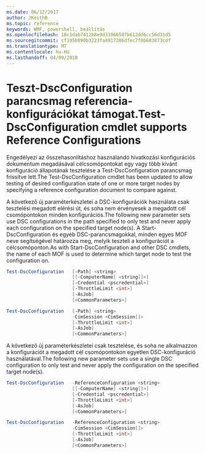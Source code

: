 ```yaml
---
ms.date: 06/12/2017
author: JKeithB
ms.topic: reference
keywords: WMF, powershell, beállítás
ms.openlocfilehash: 18c1dab7412b8e9d31960507b612dd6cc56d31d5
ms.sourcegitcommit: cf195b090b3223fa4917206dfec7f0b603873cdf
ms.translationtype: MT
ms.contentlocale: hu-HU
ms.lasthandoff: 04/09/2018
---
```

# <a name="test-dscconfiguration-cmdlet-supports-reference-configurations"></a><span data-ttu-id="1bb12-102">Teszt-DscConfiguration parancsmag referencia-konfigurációkat támogat.</span><span class="sxs-lookup"><span data-stu-id="1bb12-102">Test-DscConfiguration cmdlet supports Reference Configurations</span></span>

<span data-ttu-id="1bb12-103">Engedélyezi az összehasonlításhoz használandó hivatkozási konfigurációs dokumentum megadásával célcsomópontokat egy vagy több kívánt konfiguráció állapotának tesztelése a Test-DscConfiguration parancsmag frissítve lett.</span><span class="sxs-lookup"><span data-stu-id="1bb12-103">The Test-DscConfiguration cmdlet has been updated to allow testing of desired configuration state of one or more target nodes by specifying a reference configuration document to compare against.</span></span>

<span data-ttu-id="1bb12-104">A következő új paraméterkészletei a DSC-konfigurációk használata csak tesztelési megadott elérési út, és soha nem érvényesek a megadott cél csomópontokon minden konfigurációs.</span><span class="sxs-lookup"><span data-stu-id="1bb12-104">The following new parameter sets use DSC configurations in the path specified to only test and never apply each configuration on the specified target node(s).</span></span> <span data-ttu-id="1bb12-105">A Start-DscConfiguration és egyéb DSC-parancsmagokkal, minden egyes MOF neve segítségével határozza meg, melyik teszteli a konfigurációt a célcsomóponton.</span><span class="sxs-lookup"><span data-stu-id="1bb12-105">As with Start-DscConfiguration and other DSC cmdlets, the name of each MOF is used to determine which target node to test the configuration on.</span></span>

```powershell
Test-DscConfiguration   [-Path] <string>
                        [[-ComputerName] <string[]>]
                        [-Credential <pscredential>]
                        [-ThrottleLimit <int>]
                        [-AsJob]
                        [<CommonParameters>]

Test-DscConfiguration   [-Path] <string>
                        -CimSession <CimSession[]>
                        [-ThrottleLimit <int>]
                        [-AsJob]
                        [<CommonParameters>]
```

<span data-ttu-id="1bb12-106">A következő új paraméterkészletei csak tesztelése, és soha ne alkalmazzon a konfigurációt a megadott cél csomópontokon egyetlen DSC-konfiguráció használatával.</span><span class="sxs-lookup"><span data-stu-id="1bb12-106">The following new parameter sets use a single DSC configuration to only test and never apply the configuration on the specified target node(s).</span></span>

```powershell
Test-DscConfiguration   -ReferenceConfiguration <string>
                        [[-ComputerName] <string[]>]
                        [-Credential <pscredential>]
                        [-ThrottleLimit <int>]
                        [-AsJob]
                        [<CommonParameters>]

Test-DscConfiguration   -ReferenceConfiguration <string>
                        -CimSession <CimSession[]>
                        [-ThrottleLimit <int>]
                        [-AsJob]
                        [<CommonParameters>]
```
